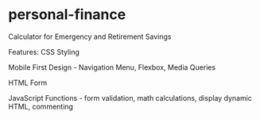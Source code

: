 # personal-finance
Calculator for Emergency and Retirement Savings

Features: 
CSS Styling

Mobile First Design - Navigation Menu, Flexbox, Media Queries

HTML Form

JavaScript Functions - form validation, math calculations, display dynamic HTML, commenting

